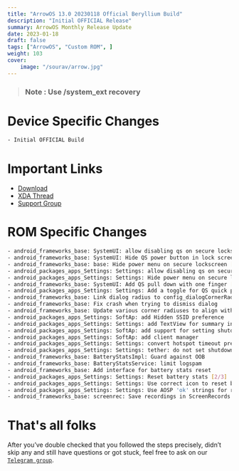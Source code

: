 ```yaml
---
title: "ArrowOS 13.0 20230118 Official Beryllium Build"
description: "Initial OFFICIAL Release"
summary: ArrowOS Monthly Release Update
date: 2023-01-18
draft: false
tags: ["ArrowOS", "Custom ROM", ]
weight: 103
cover:
    image: "/sourav/arrow.jpg"
---
```


> ### **Note** : Use /system_ext recovery

# Device Specific Changes

```bash
- Initial OFFICIAL Build
```

# Important Links

- [Download](http://arrowos.net/download)
- [XDA Thread](https://forum.xda-developers.com/t/rom-13-official-arrowos-beryllium-aosp.4543013/#post-88029721)
- [Support Group](https://t.me/resist15_support)

# ROM Specific Changes

```bash
- android_frameworks_base: SystemUI: allow disabling qs on secure lockscreen [1/2]
- android_frameworks_base: SystemUI: Hide QS power button in lock screen if enabled
- android_frameworks_base: base: Hide power menu on secure lockscreen [1/2]
- android_packages_apps_Settings: Settings: allow disabling qs on secure lockscreen [2/2]
- android_packages_apps_Settings: Settings: Hide power menu on secure lockscreen [2/2]
- android_frameworks_base: SystemUI: Add QS pull down with one finger [1/2]
- android_packages_apps_Settings: Settings: Add a toggle for QS quick pulldown [2/2]
- android_frameworks_base: Link dialog radius to config_dialogCornerRadius
- android_frameworks_base: Fix crash when trying to dismiss dialog
- android_frameworks_base: Update various corner radiuses to align with AOSP apps
- android_packages_apps_Settings: SoftAp: add Hidden SSID preference
- android_packages_apps_Settings: Settings: add TextView for summary into SeekBarDialogPreference
- android_packages_apps_Settings: SoftAp: add support for setting shutdown timeout
- android_packages_apps_Settings: SoftAp: add client manager
- android_packages_apps_Settings: Settings: convert hotspot timeout preference to a list preference
- android_packages_apps_Settings: Settings: tether: do not set shutdown timeout if <=0
- android_frameworks_base: BatteryStatsImpl: Guard against OOB
- android_frameworks_base: BatteryStatsService: limit logspam
- android_frameworks_base: Add interface for battery stats reset
- android_packages_apps_Settings: Settings: Reset battery stats [2/3]
- android_packages_apps_Settings: Settings: Use correct icon to reset battery stats
- android_packages_apps_Settings: Settings: Use AOSP 'ok' strings for reset battery stats
- android_frameworks_base: screenrec: Save recordings in ScreenRecords
```

# That's all folks
After you’ve double checked that you followed the steps precisely, didn’t skip any and still have questions or got stuck, feel free to ask on our [`Telegram group`](https://t.me/resist15_support).
